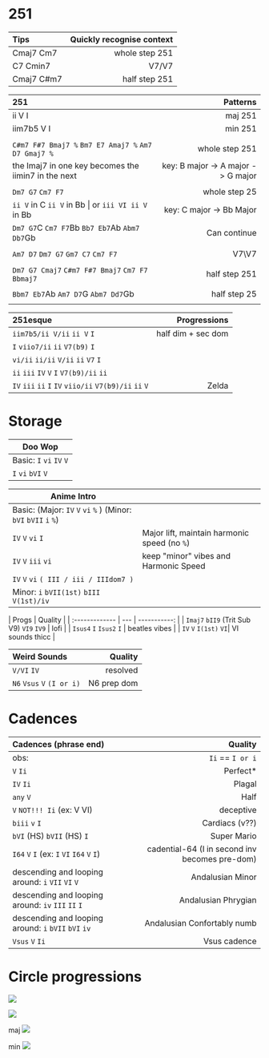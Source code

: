 # 251

| Tips | Quickly recognise context |
| :------------- | -----------: |
| Cmaj7 Cm7| whole step 251 |
| C7 Cmin7 | V7/V7|
| Cmaj7 C#m7| half step 251 |


| 251 | Patterns |
| :------------- | -----------: |
| ii V I | maj 251 |
| iim7b5 V I | min 251 |
|||
| `C#m7 F#7 Bmaj7 %` `Bm7 E7 Amaj7 %` `Am7 D7 Gmaj7 %` | whole step 251 | 
|the Imaj7 in one key becomes the iimin7 in the next| key: B major -> A major -> G major |
|||
| `Dm7 G7` `Cm7 F7` | whole step 25 |
| `ii V` in C `ii V` in Bb \| or `iii VI ii V` in Bb | key: C major -> Bb Major |
|`Dm7 G7`C `Cm7 F7`Bb `Bb7 Eb7`Ab `Abm7 Db7`Gb | Can continue |
|||
|  `Am7 D7` `Dm7 G7` `Gm7 C7` `Cm7 F7` | V7\V7  |
|||
|`Dm7 G7 Cmaj7` `C#m7 F#7 Bmaj7` `Cm7 F7 Bbmaj7` | half step 251 |
|||
| `Bbm7 Eb7`Ab `Am7 D7`G `Abm7 Dd7`Gb | half step 25 |
|||

| 251esque | Progressions |
| :------------- | -----------: |
| `iim7b5/ii V/ii` `ii V` `I` | half dim + sec dom |
| `I` `viio7/ii` `ii` `V7(b9)` `I` ||
| `vi/ii` `ii/ii` `V/ii` `ii` `V7` `I` ||
| `ii` `iii` `IV` `V` `I` `V7(b9)/ii` `ii` ||
| `IV` `iii` `ii` `I` `IV` `viio/ii` `V7(b9)/ii` `ii` `V` | Zelda |

# Storage

| Doo Wop |
| --- |
| Basic: `I` `vi` `IV` `V` |
| `I` `vi` `bVI` `V` |

| Anime Intro | |
| --- | --- |
| Basic: (Major: `IV` `V` `vi` `%` ) (Minor: `bVI` `bVII` `i` `%`)|
| `IV` `V` `vi` `I` | Major lift, maintain harmonic speed (no `%`)|
| `IV` `V` `iii` `vi` | keep "minor" vibes and Harmonic Speed |
| `IV` `V` `vi` `( III / iii / IIIdom7 )`||
| Minor: `i` `bVII(1st)` `bIII` `V(1st)/iv`||

| Progs | Quality |
| :------------- | --- | -----------: |
| `Imaj7` `bII9` (Trit Sub V9) `VI9` `IV9` | lofi |
| `Isus4` `I` `Isus2` `I` | beatles vibes |
| `IV` `V` `I(1st)` `VI`| VI sounds thicc |

| Weird Sounds | Quality |
| :------------- | -----------: |
| `V/VI` `IV` | resolved |
| `N6` `Vsus` `V` `(I or i)` | N6 prep dom | 

# Cadences

| Cadences (phrase end) | Quality |
| :------------- | -----------: |
| obs: | `Ii` == `I or i` |
| `V` `Ii` | Perfect* |
| `IV` `Ii`  | Plagal |
| `any` `V` | Half |
| `V` `NOT!!! Ii` (ex: V VI) | deceptive |
| `biii` `v` `I`| Cardiacs (v??) |
| `bVI` (HS) `bVII` (HS) `I` | Super Mario |
| `I64` `V` `I` (ex: `I` `VI` `I64` `V` `I`) | cadential-64 (I in second inv becomes pre-dom) |
| descending and looping around: `i` `VII` `VI` `V` |Andalusian Minor|
| descending and looping around: `iv` `III` `II` `I` |Andalusian Phrygian|
| descending and looping around:  `i` `bVII`  `bVI` `iv` |Andalusian Confortably numb|
| `Vsus` `V` `Ii` | Vsus cadence |

# Circle progressions

![](https://user-images.githubusercontent.com/65428925/123689667-ddb7c880-d829-11eb-8ae7-c2b14b8805fe.png)

![](https://user-images.githubusercontent.com/65428925/123689671-de505f00-d829-11eb-9620-f1b2f1880cfd.png)

maj
![](https://user-images.githubusercontent.com/65428925/123691580-2d978f00-d82c-11eb-961c-10a225f7ddff.png)


min
![](https://user-images.githubusercontent.com/65428925/123690000-42732300-d82a-11eb-8d1c-702950c9ae47.png)
